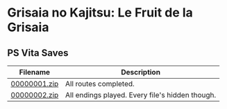 # Grisaia no Kajitsu: Le Fruit de la Grisaia

## PS Vita Saves

| Filename | Description |
|----------|-------------|
| [00000001.zip](00000001.zip) | All routes completed.  |
| [00000002.zip](00000002.zip) | All endings played. Every file&#39;s hidden though.  |
